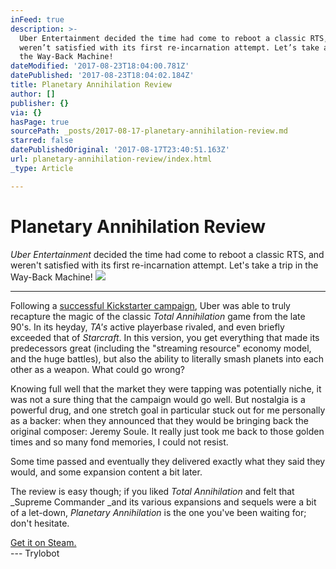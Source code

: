 ```yaml
---
inFeed: true
description: >-
  Uber Entertainment decided the time had come to reboot a classic RTS, and
  weren’t satisfied with its first re-incarnation attempt. Let’s take a trip in
  the Way-Back Machine!
dateModified: '2017-08-23T18:04:00.781Z'
datePublished: '2017-08-23T18:04:02.184Z'
title: Planetary Annihilation Review
author: []
publisher: {}
via: {}
hasPage: true
sourcePath: _posts/2017-08-17-planetary-annihilation-review.md
starred: false
datePublishedOriginal: '2017-08-17T23:40:51.163Z'
url: planetary-annihilation-review/index.html
_type: Article

---
```

# Planetary Annihilation Review

_Uber Entertainment_ decided the time had come to reboot a classic RTS, and weren't satisfied with its first re-incarnation attempt. Let's take a trip in the Way-Back Machine!
![](https://the-grid-user-content.s3-us-west-2.amazonaws.com/7358adbc-88c1-4c57-8277-a218eb92ec99.jpg)

---

Following a [successful Kickstarter campaign][0], Uber was able to truly recapture the magic of the classic _Total Annihilation_ game from the late 90's. In its heyday, _TA's_ active playerbase rivaled, and even briefly exceeded that of _Starcraft_. In this version, you get everything that made its predecessors great (including the "streaming resource" economy model, and the huge battles), but also the ability to literally smash planets into each other as a weapon. What could go wrong?

Knowing full well that the market they were tapping was potentially niche, it was not a sure thing that the campaign would go well. But nostalgia is a powerful drug, and one stretch goal in particular stuck out for me personally as a backer: when they announced that they would be bringing back the original composer: Jeremy Soule. It really just took me back to those golden times and so many fond memories, I could not resist.

Some time passed and eventually they delivered exactly what they said they would, and some expansion content a bit later.

The review is easy though; if you liked _Total Annihilation_ and felt that _Supreme Commander _and its various expansions and sequels were a bit of a let-down, _Planetary Annihilation_ is the one you've been waiting for; don't hesitate.

[Get it on Steam.][1]  
--- Trylobot

[0]: https://www.kickstarter.com/projects/659943965/planetary-annihilation-a-next-generation-rts
[1]: http://store.steampowered.com/app/386070/Planetary_Annihilation_TITANS/